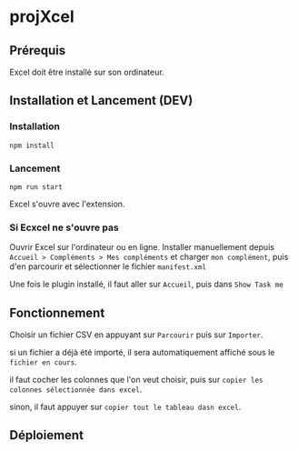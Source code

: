 # projXcel

## Prérequis

Excel doit être installé sur son ordinateur.

## Installation et Lancement (DEV)

### Installation

```shell
npm install
```

### Lancement

```shell
npm run start
```

Excel s'ouvre avec l'extension.

### Si Ecxcel ne s'ouvre pas

Ouvrir Excel sur l'ordinateur ou en ligne.
Installer manuellement depuis `Accueil > Compléments > Mes compléments`
et charger `mon complément`, puis d'en parcourir et sélectionner le fichier `manifest.xml`

Une fois le plugin installé, il faut aller sur `Accueil`, puis dans `Show Task me`

## Fonctionnement

Choisir un fichier CSV en appuyant sur `Parcourir` puis sur `Importer`.

si un fichier a déjà été importé, il sera automatiquement affiché sous le `fichier en cours`.

il faut cocher les colonnes que l'on veut choisir, puis sur `copier les colonnes sélectionnée dans excel`.

sinon, il faut appuyer sur `copier tout le tableau dasn excel`.

## Déploiement
